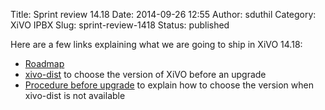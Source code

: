 Title: Sprint review 14.18
Date: 2014-09-26 12:55
Author: sduthil
Category: XiVO IPBX
Slug: sprint-review-1418
Status: published

Here are a few links explaining what we are going to ship in XiVO 14.18:

-   [Roadmap](https://projects.xivo.io/versions/209 "https://projects.xivo.io/versions/209")
-   [xivo-dist](http://documentation.xivo.fr/dev/administration/cli_tools/cli_tools.html#xivo-dist "http://documentation.xivo.fr/dev/administration/cli_tools/cli_tools.html#xivo-dist")
    to choose the version of XiVO before an upgrade
-   [Procedure before
    upgrade](http://documentation.xivo.fr/dev/upgrade/archives.html#upgrade-from-an-older-archive-version-to-a-newer-archive-version "http://documentation.xivo.fr/dev/upgrade/archives.html#upgrade-from-an-older-archive-version-to-a-newer-archive-version")
    to explain how to choose the version when xivo-dist is not available

</p>

